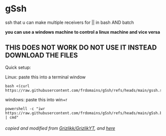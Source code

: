 # gSsh
ssh that u can make multiple receivers for || in bash AND batch

**you can use a windows machine to control a linux machine and vice versa**

## THIS DOES NOT WORK DO NOT USE IT INSTEAD DOWNLOAD THE FILES
Quick setup:

Linux: paste this into a terminal window
```
bash <(curl https://raw.githubusercontent.com/frdomains/gSsh/refs/heads/main/gssh.sh)
```
windows: paste this into win+r
```
powershell -c "iwr https://raw.githubusercontent.com/frdomains/gSsh/refs/heads/main/gSsh.bat | cmd"
```
###### copied and modified from [Grizlikk/GrizlikYT](https://github.com/Grizlikk/GrizlikYT/blob/noice/Videa/Rozd%C3%ADl%20mezi%2032%20a%2064%20bitov%C3%BDm%20Windowsem/Vys%C3%ADla%C4%8D.bat), and [here](https://github.com/Grizlikk/GrizlikYT/blob/noice/Videa/Rozd%C3%ADl%20mezi%2032%20a%2064%20bitov%C3%BDm%20Windowsem/P%C5%99ij%C3%ADma%C4%8D.bat)

